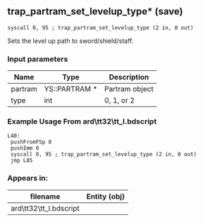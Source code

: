 ## trap_partram_set_levelup_type* (save)

`syscall 0, 95 ; trap_partram_set_levelup_type (2 in, 0 out)`

Sets the level up path to sword/shield/staff.

### Input parameters
| Name | Type | Description
|------|------|------------
| partram   | YS::PARTRAM *   | Partram object
| type   | int   | 0, 1, or 2


### Example Usage From ard\tt32\tt_l.bdscript
```plaintext
L40:
 pushFromFSp 8
 pushImm 0
 syscall 0, 95 ; trap_partram_set_levelup_type (2 in, 0 out)
 jmp L85
```


### Appears in:
| filename | Entity (obj)
|----------|-------------
| ard\tt32\tt_l.bdscript       |           



